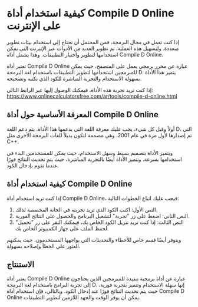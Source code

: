 كيفية استخدام أداة Compile D Online على الإنترنت
================================================

إذا كنت تعمل في مجال البرمجة، فمن المحتمل أن تحتاج إلى استخدام بيئات تطوير متعددة. ولتسهيل هذه العملية، تم تطوير العديد من الأدوات عبر الإنترنت التي يمكن استخدامها لتطوير واختبار التطبيقات. وهذا يشمل أداة Compile D Online.

تعتبر أداة Compile D Online عبارة عن محرر برمجي يعمل على المتصفح، حيث يمكن للمبرمجين استخدامها لتطوير التطبيقات باستخدام لغة البرمجة D. يتميز هذا الأداة بسهولة الاستخدام والتجربة المباشرة للكود الذي تكتبه وتصحيحه.

إذا كنت تريد تجربة هذه الأداة، فيمكنك الوصول إليها عبر الرابط التالي: <https://www.onlinecalculatorsfree.com/ar/tools/compile-d-online.html>

المعرفة الأساسية حول أداة Compile D Online
------------------------------------------

أولاً وقبل كل شيء، يجب عليك معرفة اللغة التي يدعمها هذا الأداة. يتم دعم اللغة D، التي تم إصدارها لأول مرة في عام 2001، وهي مصممة لتكون بديلاً للغات البرمجة الأخرى مثل C++.

ويتميز الأداة بتصميم بسيط وسهل الاستخدام، حيث يمكن للمستخدمين البدء في استخدامها بسرعة. وتتميز الأداة أيضًا بالتجربة المباشرة، حيث يتم تحديث النتائج فورًا عندما تقوم بإدخال الكود.

كيفية استخدام أداة Compile D Online
-----------------------------------

إذا كنت تريد استخدام أداة Compile D Online، فيجب عليك اتباع الخطوات التالية:

1. النص الأول: اكتب الكود الذي تريد تجربته في الخانة المخصصة لذلك.
2. النص الثاني: اضغط على زر "تجربة" لتشغيل البرنامج والحصول على النتائج الفورية.
3. النص الثالث: إذا كنت تريد تنزيل الكود الخاص بك، فيمكنك النقر على زر "تحميل" لحفظ الملف على جهاز الكمبيوتر الخاص بك.

ويتوفر أيضًا قسم خاص للأخطاء والتحديثات التي يواجهها المستخدمون، حيث يمكنهم العثور على الخطأ وإصلاحه بسهولة.

الاستنتاج
---------

يعتبر أداة Compile D Online عبارة عن أداة برمجية مفيدة للمبرمجين الذين يحتاجون إلى تجربة البرامج باستخدام لغة البرمجة D. إنها سهلة الاستخدام وتتميز بتجربة فورية، حيث يتم تحديث النتائج فورًا عند إدخال الكود. وبالتالي، فإن استخدام أداة Compile D Online يمكن أن يوفر الوقت والجهد اللازمين لتطوير التطبيقات.